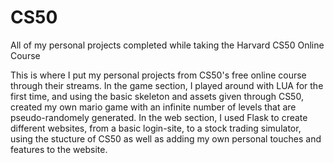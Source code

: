 # CS50
All of my personal projects completed while taking the Harvard CS50 Online Course 

This is where I put my personal projects from CS50's free online course through their streams.
In the game section, I played around with LUA for the first time, and using the basic skeleton and assets given through CS50, created my own mario game with an infinite number of levels that are pseudo-randomely generated.
In the web section, I used Flask to create different websites, from a basic login-site, to a stock trading simulator, using the stucture of CS50 as well as adding my own personal touches and features to the website. 

